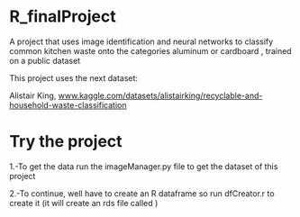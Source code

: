 # R_finalProject

A project that uses image identification and neural networks to classify common kitchen waste onto the categories aluminum or cardboard , trained on a public dataset

This project uses the next dataset:

Alistair King, www.kaggle.com/datasets/alistairking/recyclable-and-household-waste-classification

# Try the project

1.-To get the data run the imageManager.py file to get the dataset of this project

2.-To continue, well have to create an R dataframe so run dfCreator.r to create it (it will create an rds file called )
